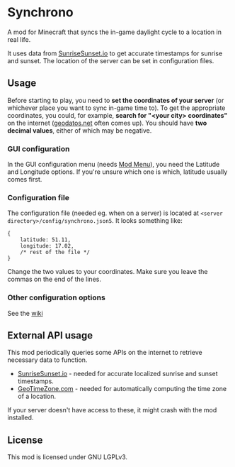 # Synchrono

A mod for Minecraft that syncs the in-game daylight cycle to a location in real life.

It uses data from [SunriseSunset.io](https://sunrisesunset.io) to get accurate timestamps for sunrise and sunset. The location of the server can be set in configuration files.

## Usage

Before starting to play, you need to **set the coordinates of your server** (or whichever place you want to sync in-game time to). To get the appropriate coordinates, you could, for example, **search for "\<your city\> coordinates"** on the internet ([geodatos.net](https://www.geodatos.net/en/coordinates) often comes up). You should have **two decimal values**, either of which may be negative.

### GUI configuration

In the GUI configuration menu (needs [Mod Menu](https://modrinth.com/mod/modmenu)), you need the Latitude and Longitude options. If you're unsure which one is which, latitude usually comes first.

### Configuration file

The configuration file (needed eg. when on a server) is located at `<server directory>/config/synchrono.json5`. It looks something like:

```json5
{
    latitude: 51.11,
    longitude: 17.02,
    /* rest of the file */
}
```

Change the two values to your coordinates. Make sure you leave the commas on the end of the lines.

### Other configuration options

See the [wiki](https://github.com/verarr/synchrono/wiki/Configuration)

## External API usage

This mod periodically queries some APIs on the internet to retrieve necessary data to function.

* [SunriseSunset.io](https://sunrisesunset.io/) - needed for accurate localized sunrise and sunset timestamps.
* [GeoTimeZone.com](https://geotimezone.com) - needed for automatically computing the time zone of a location.

If your server doesn't have access to these, it might crash with the mod installed.

## License

This mod is licensed under GNU LGPLv3.
